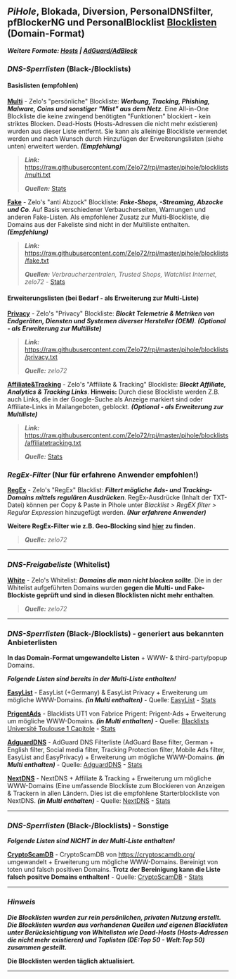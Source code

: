 
## *PiHole*, Blokada, Diversion, PersonalDNSfilter, pfBlockerNG und PersonalBlocklist [Blocklisten](https://github.com/Zelo72/rpi/tree/master/pihole/blocklists) (Domain-Format)
***Weitere Formate: [Hosts](https://github.com/Zelo72/hosts) | [AdGuard/AdBlock](https://github.com/Zelo72/adguard)***

### ***DNS-Sperrlisten*** (Black-/Blocklists)

#### Basislisten (empfohlen)

[**Multi**](https://raw.githubusercontent.com/Zelo72/rpi/master/pihole/blocklists/multi.txt) - Zelo's "persönliche" Blockliste: ***Werbung, Tracking, Phishing, Malware, Coins und sonstiger "Mist" aus dem Netz***. Eine All-in-One Blockliste die keine zwingend benötigten "Funktionen" blockiert - kein striktes Blocken. Dead-Hosts (Hosts-Adressen die nicht mehr existieren) wurden aus dieser Liste entfernt. Sie kann als alleinige Blockliste verwendet werden und nach Wunsch durch Hinzufügen der Erweiterungslisten (siehe unten) erweitert werden. ***(Empfehlung)***  

> ***Link:***
> https://raw.githubusercontent.com/Zelo72/rpi/master/pihole/blocklists/multi.txt
> 
> ***Quellen:*** [Stats](https://github.com/Zelo72/rpi/blob/master/pihole/blocklists/multi.stats)

[**Fake**](https://raw.githubusercontent.com/Zelo72/rpi/master/pihole/blocklists/fake.txt) - Zelo's "anti Abzock" Blockliste: ***Fake-Shops, -Streaming, Abzocke und Co***. Auf Basis verschiedener Verbaucherseiten, Warnungen und anderen Fake-Listen. Als empfohlener Zusatz zur Multi-Blockliste, die Domains aus der Fakeliste sind nicht in der Multiliste enthalten. ***(Empfehlung)***  

> ***Link:*** https://raw.githubusercontent.com/Zelo72/rpi/master/pihole/blocklists/fake.txt
> 
> ***Quellen:*** *Verbraucherzentralen, Trusted Shops, Watchlist Internet, zelo72* - [Stats](https://github.com/Zelo72/rpi/blob/master/pihole/blocklists/fake.stats)

#### Erweiterungslisten (bei Bedarf - als Erweiterung zur Multi-Liste)

[**Privacy**](https://raw.githubusercontent.com/Zelo72/rpi/master/pihole/blocklists/privacy.txt) - Zelo's "Privacy" Blockliste: ***Blockt Telemetrie & Metriken von Endgeräten, Diensten und Systemen diverser Hersteller (OEM)***. ***(Optional - als Erweiterung zur Multiliste)***  

> ***Link:*** https://raw.githubusercontent.com/Zelo72/rpi/master/pihole/blocklists/privacy.txt
> 
> ***Quelle:*** *zelo72*

[**Affiliate&Tracking**](https://raw.githubusercontent.com/Zelo72/rpi/master/pihole/blocklists/affiliatetracking.txt) - Zelo's "Affiliate & Tracking" Blockliste: ***Blockt Affiliate, Analytics & Tracking Links***.  **Hinweis:** Durch diese Blockliste werden Z.B. auch Links, die in der Google-Suche als Anzeige markiert sind oder Affiliate-Links in Mailangeboten, geblockt. ***(Optional - als Erweiterung zur Multiliste)***  

> ***Link:*** https://raw.githubusercontent.com/Zelo72/rpi/master/pihole/blocklists/affiliatetracking.txt
> 
> ***Quelle:*** [Stats](https://github.com/Zelo72/rpi/blob/master/pihole/blocklists/affiliatetracking.stats)

### ***RegEx-Filter*** (Nur für erfahrene Anwender empfohlen!)

[**RegEx**](https://raw.githubusercontent.com/Zelo72/rpi/master/pihole/regex/regex_filter.txt) - Zelo's "RegEx" Blacklist: ***Filtert mögliche Ads- und Tracking-Domains mittels regulären Ausdrücken***. RegEx-Ausdrücke (Inhalt der TXT-Datei) können per Copy & Paste in Pihole unter *Blacklist > RegEX filter > Regular Expression* hinzugefügt werden. ***(Nur erfahrene Anwender)***  

**Weitere RegEx-Filter wie z.B. Geo-Blocking sind [hier](https://github.com/Zelo72/rpi/tree/master/pihole/regex) zu finden.**
> ***Quelle:*** *zelo72*

---

### ***DNS-Freigabeliste*** (Whitelist)

[**White**](https://raw.githubusercontent.com/Zelo72/rpi/master/pihole/blocklists/white.list) - Zelo's Whitelist: ***Domains die man nicht blocken sollte***. Die in der Whitelist aufgeführten Domains wurden **gegen die Multi- und Fake-Blockiste geprüft und sind in diesen Blocklisten nicht mehr enthalten**.

> ***Quelle:*** *zelo72*

---

### ***DNS-Sperrlisten*** (Black-/Blocklists) - generiert aus bekannten Anbieterlisten

**In das Domain-Format umgewandelte Listen** + WWW- & third-party/popup Domains.

***Folgende Listen sind bereits in der Multi-Liste enthalten!***

[**EasyList**](https://raw.githubusercontent.com/Zelo72/rpi/master/pihole/blocklists/easylist.txt) - EasyList (+Germany) & EasyList Privacy + Erweiterung um mögliche WWW-Domains. ***(in Multi enthalten)*** - Quelle: [EasyList](https://easylist.to/) - [Stats](https://github.com/Zelo72/rpi/blob/master/pihole/blocklists/easylist.stats)

[**PrigentAds**](https://raw.githubusercontent.com/Zelo72/rpi/master/pihole/blocklists/prigentads.txt) - Blacklists UT1 von Fabrice Prigent: Prigent-Ads + Erweiterung um mögliche WWW-Domains. ***(in Multi enthalten)*** - Quelle: [Blacklists Université Toulouse 1 Capitole](https://dsi.ut-capitole.fr/blacklists/index_en.php) - [Stats](https://github.com/Zelo72/rpi/blob/master/pihole/blocklists/prigentads.stats)

[**AdguardDNS**](https://raw.githubusercontent.com/Zelo72/rpi/master/pihole/blocklists/adguarddns.txt) - AdGuard DNS Filterliste (AdGuard Base filter, German + English filter, Social media filter, Tracking Protection filter, Mobile Ads filter, EasyList and EasyPrivacy) + Erweiterung um mögliche WWW-Domains. ***(in Multi enthalten)*** - Quelle: [AdguardDNS](https://github.com/AdguardTeam) - [Stats](https://github.com/Zelo72/rpi/blob/master/pihole/blocklists/adguarddns.stats)

[**NextDNS**](https://raw.githubusercontent.com/Zelo72/rpi/master/pihole/blocklists/nextdns.txt) - NextDNS + Affiliate & Tracking + Erweiterung um mögliche WWW-Domains (Eine umfassende Blockliste zum Blockieren von Anzeigen & Trackern in allen Ländern. Dies ist die empfohlene Starterblockliste von NextDNS. ***(in Multi enthalten)*** - Quelle: [NextDNS](https://github.com/nextdns) - [Stats](https://github.com/Zelo72/rpi/blob/master/pihole/blocklists/nextdns.stats)

---

### ***DNS-Sperrlisten*** (Black-/Blocklists) - Sonstige

***Folgende Listen sind NICHT in der Multi-Liste enthalten!***

[**CryptoScamDB**](https://raw.githubusercontent.com/Zelo72/rpi/master/pihole/blocklists/cryptoscamdb.txt) - CryptoScamDB von https://cryptoscamdb.org/ umgewandelt + Erweiterung um mögliche WWW-Domains. Bereinigt von toten und falsch positiven Domains. **Trotz der Bereinigung kann die Liste falsch positve Domains enthalten!** - Quelle: [CryptoScamDB](https://api.cryptoscamdb.org/v1/blacklist) - [Stats](https://github.com/Zelo72/rpi/blob/master/pihole/blocklists/cryptoscamdb.stats)

---

### ***Hinweis***

***Die Blocklisten wurden zur rein persönlichen, privaten Nutzung erstellt. Die Blocklisten wurden aus vorhandenen Quellen und eigenen Blacklisten unter Berücksichtigung von Whitelisten wie Dead-Hosts (Hosts-Adressen die nicht mehr existieren) und Toplisten (DE:Top 50 - Welt:Top 50) zusammen gestellt.***

**Die Blocklisten werden täglich aktualisiert.**

---






